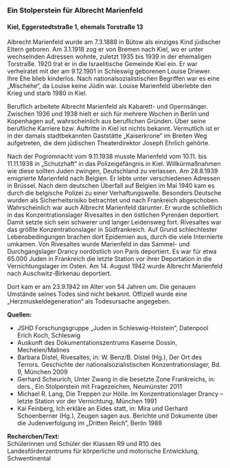 ### Ein Stolperstein für Albrecht Marienfeld
#### Kiel, Eggerstedtstraße 1, ehemals Torstraße 13

Albrecht Marienfeld wurde am 7.3.1888 in Bütow als einziges Kind jüdischer Eltern geboren. Am 3.1.1918
zog er von Bremen nach Kiel, wo er unter wechselnden Adressen wohnte, zuletzt 1935 bis 1939 in der ehemaligen Torstraße. 1920 trat er in die Israelitische Gemeinde Kiel ein. Er war verheiratet mit der am 9.12.1901 in Schleswig geborenen Louise Driewer. Ihre Ehe blieb kinderlos. Nach nationalsozialistischen Begriffen war es eine „Mischehe“, da Louise keine Jüdin war. Louise Marienfeld überlebte den Krieg und starb 1980 in Kiel.

Beruflich arbeitete Albrecht Marienfeld als Kabarett- und Opernsänger. Zwischen 1936 und 1938 hielt er sich für mehrere Wochen in Berlin und Kopenhagen auf, wahrscheinlich aus beruflichen Gründen. Über seine berufliche Karriere bzw. Auftritte in Kiel ist nichts bekannt. Vermutlich ist er in der damals stadtbekannten Gaststätte „Kaiserkrone“ im Breiten Weg aufgetreten, die dem jüdischen Theaterdirektor Joseph Ehrlich gehörte.

Nach der Pogromnacht vom 9.11.1938 musste Marienfeld vom 10.11. bis 11.11.1938 in „Schutzhaft“ in das Polizeigefängnis in Kiel. Willkürmaßnahmen wie diese sollten Juden zwingen, Deutschland zu verlassen. Am 28.8.1939 emigrierte Marienfeld nach Belgien. Er lebte unter verschiedenen Adressen in Brüssel. Nach dem deutschen Überfall auf Belgien im Mai 1940 kam es durch die belgische Polizei zu einer Verhaftungswelle. Besonders Deutsche wurden als Sicherheitsrisiko betrachtet und nach Frankreich abgeschoben. Wahrscheinlich war auch Albrecht Marienfeld darunter. Er wurde schließlich in das Konzentrationslager Rivesaltes in den östlichen Pyrenäen deportiert. Damit setzte sich sein schwerer und langer Leidensweg fort. Rivesaltes war das größte Konzentrationslager in Südfrankreich. Auf Grund schlechtester Lebensbedingungen brachen dort Epidemien aus, durch die
viele Internierte umkamen. Von Rivesaltes wurde Marienfeld in das Sammel- und Durchgangslager Drancy nordöstlich von Paris deportiert. Es war für etwa 65.000 Juden in Frankreich die letzte Station vor ihrer Deportation in die Vernichtungslager im Osten. Am 14. August 1942 wurde Albrecht Marienfeld nach Auschwitz-Birkenau deportiert.

Dort kam er am 23.9.1942 im Alter von 54 Jahren um. Die genauen Umstände seines Todes sind nicht bekannt. Offiziell wurde eine „Herzmuskeldegeneration“ als Todesursache angegeben.

**Quellen:**
- JSHD Forschungsgruppe „Juden in Schleswig-Holstein“, Datenpool Erich Koch, Schleswig
- Auskunft des Dokumentationszentrums Kaserne Dossin, Mechelen/Malines
- Barbara Distel, Rivesaltes, in: W. Benz/B. Distel (Hg.), Der Ort des Terrors. Geschichte der nationalsozialistischen Konzentrationslager, Bd. 9, München 2009
- Gerhard Scheurich, Unter Zwang in die besetzte Zone Frankreichs, in: ders., Ein Stolperstein mit Fragezeichen, Neumünster 2011
- Michael R. Lang, Die Treppen zur Hölle. Im Konzentrationslager Drancy – letzte Station vor der Vernichtung, München 1991
- Kai Feinberg, Ich erkläre an Eides statt, in: Mira und Gerhard Schoenberner (Hg.), Zeugen sagen aus. Berichte und Dokumente über die Judenverfolgung im „Dritten Reich“, Berlin 1988

**Recherchen/Text:**  
Schülerinnen und Schüler der Klassen R9 und R10 des Landesförderzentrums für körperliche und motorische Entwicklung, Schwentinental
